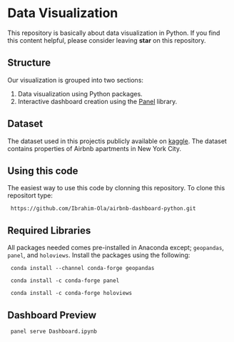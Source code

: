 # Data Visualization

This repository is basically about data visualization in Python. If you find this content helpful, please consider leaving **star** on this repository.

## Structure

Our visualization is grouped into two sections: 

1. Data visualization using Python packages.
2. Interactive dashboard creation using the [Panel](https://panel.holoviz.org/index.html) library.

## Dataset

The dataset used in this projectis publicly available on [kaggle](https://www.kaggle.com/datasets/dgomonov/new-york-city-airbnb-open-data). The dataset contains properties of Airbnb apartments in New York City.

## Using this code

The easiest way to use this code by clonning this repository. To clone this repositort type:

```{none}
 https://github.com/Ibrahim-Ola/airbnb-dashboard-python.git
```

## Required Libraries

All packages needed comes pre-installed in Anaconda except; `geopandas`, `panel`, and `holoviews`. Install the packages using the following:

```{none}
 conda install --channel conda-forge geopandas
```
```{none}
 conda install -c conda-forge panel
```
```{none}
 conda install -c conda-forge holoviews
```

## Dashboard Preview

```{none}
 panel serve Dashboard.ipynb
```

